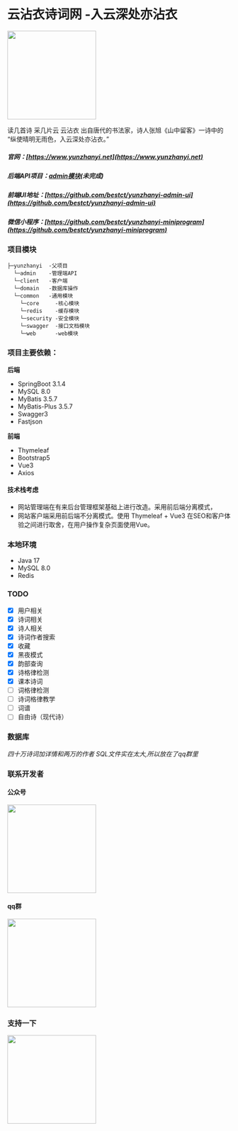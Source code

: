 # 云沾衣诗词网 -入云深处亦沾衣
<img src="https://res.yunzhanyi.net/static/img/main_logo_black.png" width="200"/>

读几首诗 采几片云
云沾衣 出自唐代的书法家，诗人张旭《山中留客》一诗中的
“纵使晴明无雨色，入云深处亦沾衣。”

##### **官网**：[https://www.yunzhanyi.net](https://www.yunzhanyi.net)
##### **后端API项目**：[admin模块](https://github.com/bestct/yunzhanyi/tree/master/admin)(未完成)
##### **前端UI地址**：[https://github.com/bestct/yunzhanyi-admin-ui](https://github.com/bestct/yunzhanyi-admin-ui)
##### **微信小程序**：[https://github.com/bestct/yunzhanyi-miniprogram](https://github.com/bestct/yunzhanyi-miniprogram)
### 项目模块

```
├─yunzhanyi  -父项目
  └─admin    -管理端API
  └─client   -客户端
  └─domain   -数据库操作
  └─common   -通用模块
    └─core     -核心模块
    └─redis    -缓存模块
    └─security -安全模块
    └─swagger  -接口文档模块
    └─web      -web模块
```
### 项目主要依赖：
**后端**
- SpringBoot 3.1.4
- MySQL 8.0
- MyBatis 3.5.7
- MyBatis-Plus 3.5.7
- Swagger3
- Fastjson

**前端**
- Thymeleaf
- Bootstrap5
- Vue3
- Axios

#### 技术栈考虑
- 网站管理端在有来后台管理框架基础上进行改造。采用前后端分离模式，
- 网站客户端采用前后端不分离模式。使用 Thymeleaf + Vue3 在SEO和客户体验之间进行取舍，在用户操作复杂页面使用Vue。
  
### 本地环境
- Java 17
- MySQL 8.0
- Redis

### TODO
- [x] 用户相关
- [x] 诗词相关
- [x] 诗人相关
- [x] 诗词作者搜索
- [x] 收藏
- [x] 黑夜模式
- [x] 韵部查询
- [x] 诗格律检测
- [x] 课本诗词
- [ ] 词格律检测
- [ ] 诗词格律教学
- [ ] 词谱
- [ ] 自由诗（现代诗）

### 数据库
*四十万诗词加详情和两万的作者 SQL文件实在太大,所以放在了qq群里*
### 联系开发者
#### 公众号
<img src="https://res.yunzhanyi.net/static/img/qrcode_gzh.jpg" width="200"/>

#### qq群
<img src="https://res.yunzhanyi.net/static/img/qun.jpg" width="200"/>

### 支持一下
<img src="https://res.yunzhanyi.net/static/img/zanshang.png" width="200"/>
